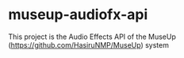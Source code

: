 # museup-audiofx-api
This project is the Audio Effects API of the MuseUp (https://github.com/HasiruNMP/MuseUp) system
